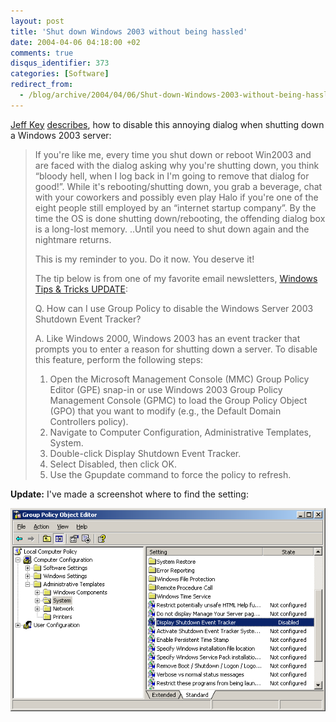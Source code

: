 ```yaml
---
layout: post
title: 'Shut down Windows 2003 without being hassled'
date: 2004-04-06 04:18:00 +02
comments: true
disqus_identifier: 373
categories: [Software]
redirect_from:
  - /blog/archive/2004/04/06/Shut-down-Windows-2003-without-being-hassled.aspx/
---
```


[Jeff Key](http://weblogs.asp.net/jkey/) [describes](http://weblogs.asp.net/jkey/archive/2003/12/22/45300.aspx), how to disable this annoying dialog when shutting down a Windows 2003 server:

> If you're like me, every time you shut down or reboot Win2003 and are faced with the dialog asking why you're shutting down, you think “bloody hell, when I log back in I'm going to remove that dialog for good!”. While it's rebooting/shutting down, you grab a beverage, chat with your coworkers and possibly even play Halo if you're one of the eight people still employed by an “internet startup company”. By the time the OS is done shutting down/rebooting, the offending dialog box is a long-lost memory. ..Until you need to shut down again and the nightmare returns.
>
> This is my reminder to you. Do it now. You deserve it!
>
> The tip below is from one of my favorite email newsletters, [Windows Tips & Tricks UPDATE](http://www.winnetmag.com/email):
>
> Q. How can I use Group Policy to disable the Windows Server 2003 Shutdown Event Tracker?
>
> A. Like Windows 2000, Windows 2003 has an event tracker that prompts you to enter a reason for shutting down a server. To disable this feature, perform the following steps:
>
> 1.  Open the Microsoft Management Console (MMC) Group Policy Editor (GPE) snap-in or use Windows 2003 Group Policy Management Console (GPMC) to load the Group Policy Object (GPO) that you want to modify (e.g., the Default Domain Controllers policy).
> 2.  Navigate to Computer Configuration, Administrative Templates, System.
> 3.  Double-click Display Shutdown Event Tracker.
> 4.  Select Disabled, then click OK.
> 5.  Use the Gpupdate command to force the policy to refresh.

**Update:** I've made a screenshot where to find the setting:

![Shut down Windows 2003 without being hassled](/files/archive/gpedit.png)

